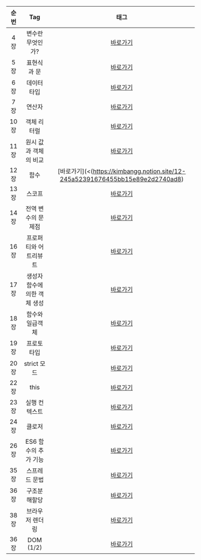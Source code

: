 | 순번 |             Tag              |                                           태그                                            |
| :--: | :--------------------------: | :---------------------------------------------------------------------------------------: |
| 4장  |       변수란 무엇인가?       |        [바로가기](https://kimbangg.notion.site/4-322f0e09f8da4dd8beb6885c7b0f4ae7)        |
| 5장  |         표현식과 문          |        [바로가기](https://kimbangg.notion.site/5-f8892691944e44a09734040c50605fb6)        |
| 6장  |         데이터 타입          |        [바로가기](https://kimbangg.notion.site/6-bdb958eea6c842c19a5c63df1e83595c)        |
| 7장  |            연산자            |        [바로가기](https://kimbangg.notion.site/7-65e310a8c12040fca145022f1212481b)        |
| 10장 |         객체 리터럴          |       [바로가기](https://kimbangg.notion.site/10-0aae3a95a2944c8687239911676bcc06)        |
| 11장 |    원시 값과 객체의 비교     |       [바로가기](https://kimbangg.notion.site/11-3203d497a9134d2e9e7caafc910a32b5)        |
| 12장 |             함수             |      [바로가기](<(https://kimbangg.notion.site/12-245a52391676455bb15e89e2d2740ad8)       |
| 13장 |            스코프            |       [바로가기](https://kimbangg.notion.site/13-6d4b5d8887f348e9b0858c0746ac0a0a)        |
| 14장 |      전역 변수의 문제점      |       [바로가기](https://kimbangg.notion.site/14-d490234b146b40cfa62799bb1799e12f)        |
| 16장 |    프로퍼티와 어트리뷰트     |       [바로가기](https://kimbangg.notion.site/16-924288636b504d399c3e8c8196bd0941)        |
| 17장 | 생성자 함수에 의한 객체 생성 |       [바로가기](https://kimbangg.notion.site/17-322f083d31a643ad8ca58ca119424182)        |
| 18장 |       함수와 일급객체        |       [바로가기](https://kimbangg.notion.site/18-b8f6a108563444a9b740e8b88bbe094c)        |
| 19장 |          프로토타입          |       [바로가기](https://kimbangg.notion.site/19-dc23ddcee99049f4b71306cb2bdbb147)        |
| 20장 |         strict 모드          |    [바로가기](https://kimbangg.notion.site/20-strict-1d224832a46f4e1f9cfd8056b53f4d74)    |
| 22장 |             this             |     [바로가기](https://kimbangg.notion.site/22-this-9ddde1f27b2d4479b14404c209c0f280)     |
| 23장 |        실행 컨텍스트         |       [바로가기](https://kimbangg.notion.site/23-cae0d2494816463a867406b42faa6a35)        |
| 24장 |            클로저            |       [바로가기](https://kimbangg.notion.site/24-cf39d5af46244a4cb2def13c5745208b)        |
| 26장 |     ES6 함수의 추가 기능     |     [바로가기](https://kimbangg.notion.site/26-ES6-cf458f48efcd4877b0ebbbf899f085f8)      |
| 35장 |        스프레드 문법         |       [바로가기](https://kimbangg.notion.site/35-e9e0e3d82d0a4e7abd9d28714a17c4b7)        |
| 36장 |         구조분해할당         |       [바로가기](https://kimbangg.notion.site/36-a86e3e0958004fcaac1090c277020f33)        |
| 38장 |       브라우저 렌더링        |       [바로가기](https://kimbangg.notion.site/38-b93769f57ecb4988bbf4f381b9515592)        |
| 36장 |          DOM (1/2)           | [바로가기](https://kimbangg.notion.site/39-DOM-1-2-39-7-7fb74d7c760c43e38366f31368739e56) |
